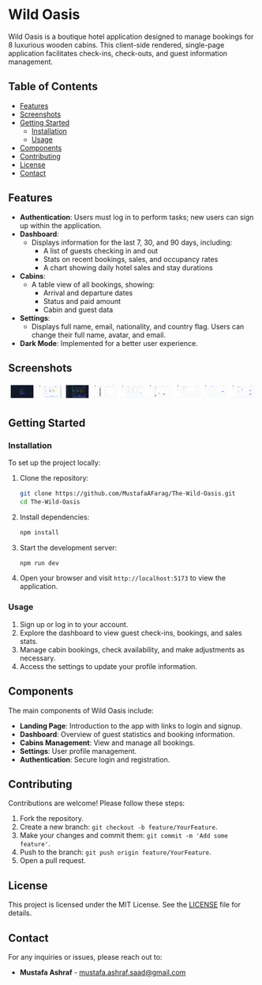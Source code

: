 # Wild Oasis

Wild Oasis is a boutique hotel application designed to manage bookings for 8 luxurious wooden cabins. This client-side rendered, single-page application facilitates check-ins, check-outs, and guest information management.

## Table of Contents

- [Features](#features)
- [Screenshots](#screenshots)
- [Getting Started](#getting-started)
  - [Installation](#installation)
  - [Usage](#usage)
- [Components](#components)
- [Contributing](#contributing)
- [License](#license)
- [Contact](#contact)

## Features

- **Authentication**: Users must log in to perform tasks; new users can sign up within the application.
- **Dashboard**:
  - Displays information for the last 7, 30, and 90 days, including:
    - A list of guests checking in and out
    - Stats on recent bookings, sales, and occupancy rates
    - A chart showing daily hotel sales and stay durations
- **Cabins**:
  - A table view of all bookings, showing:
    - Arrival and departure dates
    - Status and paid amount
    - Cabin and guest data
- **Settings**:
  - Displays full name, email, nationality, and country flag. Users can change their full name, avatar, and email.
- **Dark Mode**: Implemented for a better user experience.

## Screenshots

<div style="display: flex;">

  <div style="margin: 5px;">
    <img src="public/Login.PNG" alt="Login Screenshot" width="300"/>
   
  </div>
  
  <div style="margin: 5px;">
    <img src="public/Dashboard-lbg.PNG" alt="Dashboard Screenshot" width="300"/>
   
  </div>

  <div style="margin: 5px;">
    <img src="public/Dashboard.PNG" alt="Dashboard-Darkmode Screenshot" width="300"/>
   
  </div>

  <div style="margin: 5px;">
    <img src="public/Cabins-lbg.PNG" alt="Cabins Screenshot" width="300"/>
    
  </div>

  <div style="margin: 5px;">
    <img src="public/Bookings-lbg.png" alt="Bookings Screenshot" width="300"/>
   
  </div>

  <div style="margin: 5px;">
    <img src="public/modal-lbg.PNG" alt="Upload Modal Screenshot" width="300"/>
    
  </div>

  <div style="margin: 5px;">
    <img src="public/hotel-lbg.PNG" alt="Hotel Settings Screenshot" width="300"/>
    
  </div>

  <div style="margin: 5px;">
    <img src="public/create-lbg.PNG" alt="Create User Screenshot" width="300"/>
    
  </div>

  <div style="margin: 5px;">
    <img src="public/settings.PNG" alt="Settings Screenshot" width="300"/>
    
  </div>

</div>

## Getting Started

### Installation

To set up the project locally:

1. Clone the repository:

   ```bash
   git clone https://github.com/MustafaAFarag/The-Wild-Oasis.git
   cd The-Wild-Oasis
   ```

2. Install dependencies:

   ```bash
   npm install
   ```

3. Start the development server:

   ```bash
   npm run dev
   ```

4. Open your browser and visit `http://localhost:5173` to view the application.

### Usage

1. Sign up or log in to your account.
2. Explore the dashboard to view guest check-ins, bookings, and sales stats.
3. Manage cabin bookings, check availability, and make adjustments as necessary.
4. Access the settings to update your profile information.

## Components

The main components of Wild Oasis include:

- **Landing Page**: Introduction to the app with links to login and signup.
- **Dashboard**: Overview of guest statistics and booking information.
- **Cabins Management**: View and manage all bookings.
- **Settings**: User profile management.
- **Authentication**: Secure login and registration.

## Contributing

Contributions are welcome! Please follow these steps:

1. Fork the repository.
2. Create a new branch: `git checkout -b feature/YourFeature`.
3. Make your changes and commit them: `git commit -m 'Add some feature'`.
4. Push to the branch: `git push origin feature/YourFeature`.
5. Open a pull request.

## License

This project is licensed under the MIT License. See the [LICENSE](LICENSE) file for details.

## Contact

For any inquiries or issues, please reach out to:

- **Mustafa Ashraf** - [mustafa.ashraf.saad@gmail.com ](mailto:mustafa.ashraf.saad@gmail.com)
